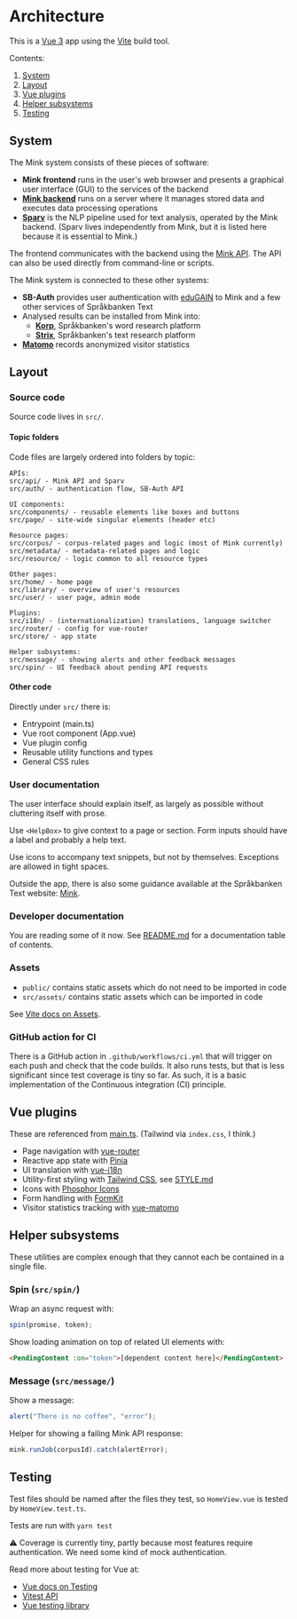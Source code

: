 # Architecture

This is a [Vue 3](https://v3.vuejs.org/) app using the [Vite](https://vitejs.dev/) build tool.

Contents:

1. [System](#system)
2. [Layout](#layout)
3. [Vue plugins](#vue-plugins)
4. [Helper subsystems](#helper-subsystems)
5. [Testing](#testing)

## System

The Mink system consists of these pieces of software:

- **Mink frontend** runs in the user's web browser and presents a graphical user interface (GUI) to the services of the backend
- **[Mink backend](https://github.com/spraakbanken/mink-backend)** runs on a server where it manages stored data and executes data processing operations
- **[Sparv](https://github.com/spraakbanken/sparv-pipeline)** is the NLP pipeline used for text analysis, operated by the Mink backend. (Sparv lives independently from Mink, but it is listed here because it is essential to Mink.)

The frontend communicates with the backend using the [Mink API](https://ws.spraakbanken.gu.se/docs/mink). The API can also be used directly from command-line or scripts.

The Mink system is connected to these other systems:

- **SB-Auth** provides user authentication with [eduGAIN](https://edugain.org/) to Mink and a few other services of Språkbanken Text
- Analysed results can be installed from Mink into:
  - **[Korp](https://spraakbanken.gu.se/en/tools/korp)**, Språkbanken's word research platform
  - **[Strix](https://spraakbanken.gu.se/strix/)**, Språkbanken's text research platform
- [**Matomo**](https://matomo.org/) records anonymized visitor statistics

## Layout

### Source code

Source code lives in `src/`.

#### Topic folders

Code files are largely ordered into folders by topic:

```
APIs:
src/api/ - Mink API and Sparv
src/auth/ - authentication flow, SB-Auth API

UI components:
src/components/ - reusable elements like boxes and buttons
src/page/ - site-wide singular elements (header etc)

Resource pages:
src/corpus/ - corpus-related pages and logic (most of Mink currently)
src/metadata/ - metadata-related pages and logic
src/resource/ - logic common to all resource types

Other pages:
src/home/ - home page
src/library/ - overview of user's resources
src/user/ - user page, admin mode

Plugins:
src/i18n/ - (internationalization) translations, language switcher
src/router/ - config for vue-router
src/store/ - app state

Helper subsystems:
src/message/ - showing alerts and other feedback messages
src/spin/ - UI feedback about pending API requests
```

#### Other code

Directly under `src/` there is:

- Entrypoint (main.ts)
- Vue root component (App.vue)
- Vue plugin config
- Reusable utility functions and types
- General CSS rules

### User documentation

The user interface should explain itself, as largely as possible without cluttering itself with prose.

Use `<HelpBox>` to give context to a page or section. Form inputs should have a label and probably a help text.

Use icons to accompany text snippets, but not by themselves. Exceptions are allowed in tight spaces.

Outside the app, there is also some guidance available at the Språkbanken Text website: [Mink](https://spraakbanken.gu.se/en/tools/mink).

### Developer documentation

You are reading some of it now. See [README.md](../README.md) for a documentation table of contents.

### Assets

- `public/` contains static assets which do not need to be imported in code
- `src/assets/` contains static assets which can be imported in code

See [Vite docs on Assets](https://vitejs.dev/guide/assets).

### GitHub action for CI

There is a GitHub action in `.github/workflows/ci.yml` that will trigger on each push and check that the code builds. It also runs tests, but that is less significant since test coverage is tiny so far. As such, it is a basic implementation of the Continuous integration (CI) principle.

## Vue plugins

These are referenced from [main.ts](../src/main.ts). (Tailwind via `index.css`, I think.)

- Page navigation with [vue-router](https://router.vuejs.org/)
- Reactive app state with [Pinia](https://pinia.vuejs.org/)
- UI translation with [vue-i18n](https://vue-i18n.intlify.dev/)
- Utility-first styling with [Tailwind CSS](https://tailwindcss.com/), see [STYLE.md](STYLE.md)
- Icons with [Phosphor Icons](https://github.com/phosphor-icons/vue)
- Form handling with [FormKit](https://formkit.com/getting-started)
- Visitor statistics tracking with [vue-matomo](https://github.com/AmazingDreams/vue-matomo)

## Helper subsystems

These utilities are complex enough that they cannot each be contained in a single file.

### Spin (`src/spin/`)

Wrap an async request with:

```js
spin(promise, token);
```

Show loading animation on top of related UI elements with:

```html
<PendingContent :on="token">[dependent content here]</PendingContent>
```

### Message (`src/message/`)

Show a message:

```js
alert("There is no coffee", "error");
```

Helper for showing a failing Mink API response:

```js
mink.runJob(corpusId).catch(alertError);
```

## Testing

Test files should be named after the files they test, so `HomeView.vue` is tested by `HomeView.test.ts`.

Tests are run with `yarn test`

⚠️ Coverage is currently tiny, partly because most features require authentication. We need some kind of mock authentication.

Read more about testing for Vue at:

- [Vue docs on Testing](https://vuejs.org/guide/scaling-up/testing.html)
- [Vitest API](https://vitest.dev/api/)
- [Vue testing library](https://testing-library.com/docs/vue-testing-library/intro)
